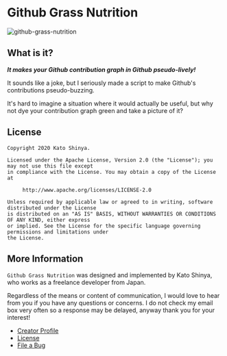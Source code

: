 # Github Grass Nutrition

![github-grass-nutrition](https://user-images.githubusercontent.com/13072231/93067521-4c220480-f6b6-11ea-907f-377b347e94e1.png)

## What is it?

**_It makes your Github contribution graph in Github pseudo-lively!_**

It sounds like a joke, but I seriously made a script to make Github's contributions pseudo-buzzing.

It's hard to imagine a situation where it would actually be useful, but why not dye your contribution graph green and take a picture of it?

## License

```
Copyright 2020 Kato Shinya.

Licensed under the Apache License, Version 2.0 (the "License"); you may not use this file except
in compliance with the License. You may obtain a copy of the License at

     http://www.apache.org/licenses/LICENSE-2.0

Unless required by applicable law or agreed to in writing, software distributed under the License
is distributed on an "AS IS" BASIS, WITHOUT WARRANTIES OR CONDITIONS OF ANY KIND, either express
or implied. See the License for the specific language governing permissions and limitations under
the License.
```

## More Information

`Github Grass Nutrition` was designed and implemented by Kato Shinya, who works as a freelance developer from Japan.

Regardless of the means or content of communication, I would love to hear from you if you have any questions or concerns. I do not check my email box very often so a response may be delayed, anyway thank you for your interest!

- [Creator Profile](https://github.com/myConsciousness)
- [License](https://github.com/myConsciousness/github-grass-nutrition/blob/master/LICENSE)
- [File a Bug](https://github.com/myConsciousness/github-grass-nutrition/issues)
